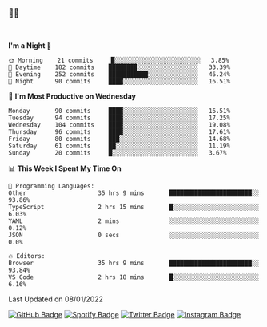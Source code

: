 ### 🤙🍺

<!-- <a href="https://github-readme-stats.vercel.app/api?username=hzak2xx&count_private=true&show_icons=true&theme=dracula">
  <img align="center" src="https://github-readme-stats.vercel.app/api?username=hzak2xx&count_private=true&show_icons=true&theme=dracula" />
</a>
</br> -->
</br>

<!--START_SECTION:waka-->
**I'm a Night 🦉** 

```text
🌞 Morning    21 commits     █░░░░░░░░░░░░░░░░░░░░░░░░   3.85% 
🌆 Daytime    182 commits    ████████░░░░░░░░░░░░░░░░░   33.39% 
🌃 Evening    252 commits    ███████████░░░░░░░░░░░░░░   46.24% 
🌙 Night      90 commits     ████░░░░░░░░░░░░░░░░░░░░░   16.51%

```
📅 **I'm Most Productive on Wednesday** 

```text
Monday       90 commits     ████░░░░░░░░░░░░░░░░░░░░░   16.51% 
Tuesday      94 commits     ████░░░░░░░░░░░░░░░░░░░░░   17.25% 
Wednesday    104 commits    ████░░░░░░░░░░░░░░░░░░░░░   19.08% 
Thursday     96 commits     ████░░░░░░░░░░░░░░░░░░░░░   17.61% 
Friday       80 commits     ███░░░░░░░░░░░░░░░░░░░░░░   14.68% 
Saturday     61 commits     ██░░░░░░░░░░░░░░░░░░░░░░░   11.19% 
Sunday       20 commits     █░░░░░░░░░░░░░░░░░░░░░░░░   3.67%

```


📊 **This Week I Spent My Time On** 

```text
💬 Programming Languages: 
Other                    35 hrs 9 mins       ███████████████████████░░   93.86% 
TypeScript               2 hrs 15 mins       █░░░░░░░░░░░░░░░░░░░░░░░░   6.03% 
YAML                     2 mins              ░░░░░░░░░░░░░░░░░░░░░░░░░   0.12% 
JSON                     0 secs              ░░░░░░░░░░░░░░░░░░░░░░░░░   0.0%

🔥 Editors: 
Browser                  35 hrs 9 mins       ███████████████████████░░   93.84% 
VS Code                  2 hrs 18 mins       █░░░░░░░░░░░░░░░░░░░░░░░░   6.16%

```


 Last Updated on 08/01/2022
<!--END_SECTION:waka-->

[![GitHub Badge](https://img.shields.io/badge/GitHub-100000?style=for-the-badge&logo=github&logoColor=white)](https://github.com/hzak2xx)
[![Spotify Badge](https://img.shields.io/badge/Spotify-1ED760?&style=for-the-badge&logo=spotify&logoColor=white)](https://open.spotify.com/user/uf90s6sbbh75a1mt44clkhkvf)
[![Twitter Badge](https://img.shields.io/badge/Twitter-1DA1F2?style=for-the-badge&logo=twitter&logoColor=white)](https://twitter.com/hzak2xx)
[![Instagram Badge](https://img.shields.io/badge/Instagram-E4405F?style=for-the-badge&logo=instagram&logoColor=white)](https://www.instagram.com/hzak2xx/)
